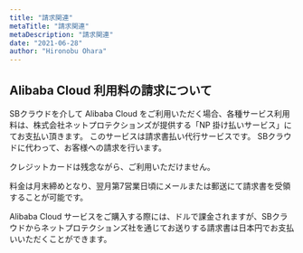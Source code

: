 ```yaml
---
title: "請求関連"
metaTitle: "請求関連"
metaDescription: "請求関連"
date: "2021-06-28"
author: "Hironobu Ohara"
---
```



## Alibaba Cloud 利用料の請求について

SBクラウドを介して Alibaba Cloud をご利用いただく場合、各種サービス利用料は、株式会社ネットプロテクションズが提供する「NP 掛け払いサービス」にてお支払い頂きます。
このサービスは請求書払い代行サービスです。
SBクラウドに代わって、お客様への請求を行います。

クレジットカードは残念ながら、ご利用いただけません。

料金は月末締めとなり、翌月第7営業日頃にメールまたは郵送にて請求書を受領することが可能です。

Alibaba Cloud サービスをご購入する際には、ドルで課金されますが、SBクラウドからネットプロテクションズ社を通じてお送りする請求書は日本円でお支払いいただくことができます。


